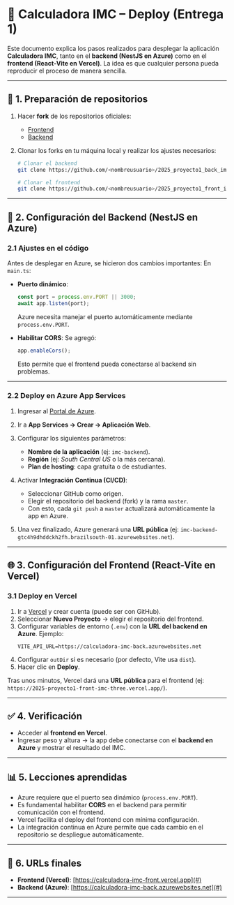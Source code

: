 # 📌 Calculadora IMC – Deploy (Entrega 1)

Este documento explica los pasos realizados para desplegar la aplicación **Calculadora IMC**, tanto en el **backend (NestJS en Azure)** como en el **frontend (React-Vite en Vercel)**.
La idea es que cualquier persona pueda reproducir el proceso de manera sencilla.

---

## 🚀 1. Preparación de repositorios

1. Hacer **fork** de los repositorios oficiales:
   - [Frontend](https://github.com/Programacion-Avanzada-UTN-FRVM/2025_proyecto1_front_imc)
   - [Backend](https://github.com/Programacion-Avanzada-UTN-FRVM/2025_proyecto1_back_imc)

2. Clonar los forks en tu máquina local y realizar los ajustes necesarios:

   ```sh
   # Clonar el backend
   git clone https://github.com/<nombreusuario>/2025_proyecto1_back_imc

   # Clonar el frontend
   git clone https://github.com/<nombreusuario>/2025_proyecto1_front_imc
   ```

---

## 🔧 2. Configuración del Backend (NestJS en Azure)

### 2.1 Ajustes en el código

Antes de desplegar en Azure, se hicieron dos cambios importantes:
En `main.ts`:

- **Puerto dinámico**:

  ```ts
  const port = process.env.PORT || 3000;
  await app.listen(port);
  ```

  Azure necesita manejar el puerto automáticamente mediante `process.env.PORT`.

- **Habilitar CORS**:
  Se agregó:
  ```ts
  app.enableCors();
  ```
  Esto permite que el frontend pueda conectarse al backend sin problemas.

---

### 2.2 Deploy en Azure App Services

1. Ingresar al [Portal de Azure](https://portal.azure.com).
2. Ir a **App Services → Crear → Aplicación Web**.
3. Configurar los siguientes parámetros:
   - **Nombre de la aplicación** (ej: `imc-backend`).
   - **Región** (ej: _South Central US_ o la más cercana).
   - **Plan de hosting**: capa gratuita o de estudiantes.

4. Activar **Integración Continua (CI/CD)**:
   - Seleccionar GitHub como origen.
   - Elegir el repositorio del backend (fork) y la rama `master`.
   - Con esto, cada `git push` a `master` actualizará automáticamente la app en Azure.

5. Una vez finalizado, Azure generará una **URL pública** (ej:
   `imc-backend-gtc4h9dhddckh2fh.brazilsouth-01.azurewebsites.net`).

---

## 🌐 3. Configuración del Frontend (React-Vite en Vercel)

### 3.1 Deploy en Vercel

1. Ir a [Vercel](https://vercel.com) y crear cuenta (puede ser con GitHub).
2. Seleccionar **Nuevo Proyecto** → elegir el repositorio del frontend.
3. Configurar variables de entorno (`.env`) con la **URL del backend en Azure**.
   Ejemplo:
   ```env
   VITE_API_URL=https://calculadora-imc-back.azurewebsites.net
   ```
4. Configurar `outDir` si es necesario (por defecto, Vite usa `dist`).
5. Hacer clic en **Deploy**.

Tras unos minutos, Vercel dará una **URL pública** para el frontend (ej:
`https://2025-proyecto1-front-imc-three.vercel.app/`).

---

## ✅ 4. Verificación

- Acceder al **frontend en Vercel**.
- Ingresar peso y altura → la app debe conectarse con el **backend en Azure** y mostrar el resultado del IMC.

---

## 📊 5. Lecciones aprendidas

- Azure requiere que el puerto sea dinámico (`process.env.PORT`).
- Es fundamental habilitar **CORS** en el backend para permitir comunicación con el frontend.
- Vercel facilita el deploy del frontend con mínima configuración.
- La integración continua en Azure permite que cada cambio en el repositorio se despliegue automáticamente.

---

## 🔗 6. URLs finales

- **Frontend (Vercel)**: [https://calculadora-imc-front.vercel.app](#)
- **Backend (Azure)**: [https://calculadora-imc-back.azurewebsites.net](#)

---
